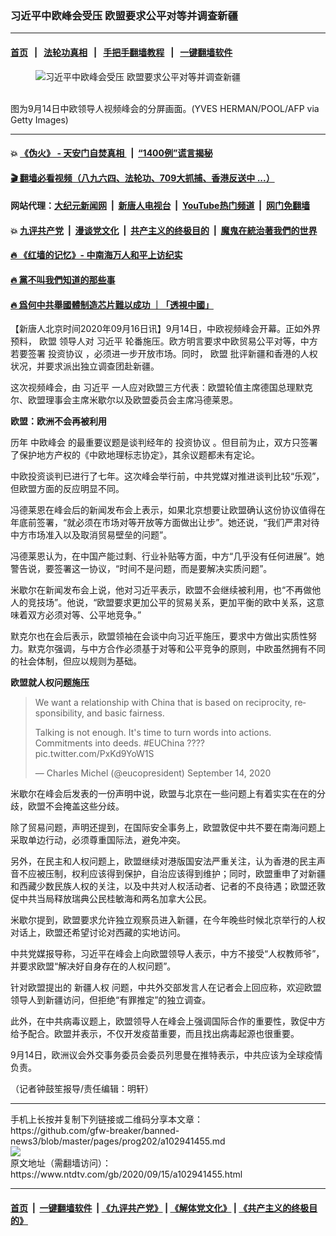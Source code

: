 ### 习近平中欧峰会受压 欧盟要求公平对等并调查新疆
------------------------

#### [首页](https://github.com/gfw-breaker/banned-news3/blob/master/README.md) &nbsp;&nbsp;|&nbsp;&nbsp; [法轮功真相](https://github.com/begood0513/basic/blob/master/README.md)  &nbsp;&nbsp;|&nbsp;&nbsp; [手把手翻墙教程](https://github.com/gfw-breaker/guides/wiki)  &nbsp;&nbsp;|&nbsp;&nbsp; [一键翻墙软件](https://github.com/gfw-breaker/nogfw/blob/master/README.md)  



<div><div class="featured_image">
 <figure>
  <img alt="习近平中欧峰会受压 欧盟要求公平对等并调查新疆" src="https://i.ntdtv.com/assets/uploads/2020/09/GettyImages-1228509382-1-800x450.jpg"/>
 </figure><br/>
 <span class="caption">
  图为9月14日中欧领导人视频峰会的分屏画面。(YVES HERMAN/POOL/AFP via Getty Images)
 </span>
</div>
</div><hr/>

#### 💥 [《伪火》 - 天安门自焚真相 ](http://158.247.195.190:10000/videos/blog/weihuo.html)&nbsp; |&nbsp; [“1400例”谎言揭秘  ](http://158.247.195.190:10000/videos/blog/jiexi1400.html)

#### [ 🎬  翻墙必看视频（八九六四、法轮功、709大抓捕、香港反送中 ...）](https://github.com/gfw-breaker/links/blob/master/banned.md)

#### 网站代理：[大纪元新闻网](http://158.247.195.190:10080/gb/) &nbsp;|&nbsp; [新唐人电视台](http://158.247.195.190:8808/gb/)  &nbsp;|&nbsp; [YouTube热门频道](http://158.247.195.190/youtube.html) &nbsp;|&nbsp; [网门免翻墙](http://158.247.195.190:11000/show.aspx?name=ogHome)

#### 💥 [九评共产党](http://158.247.195.190:10000/videos/res/jiuping/)&nbsp; |&nbsp; [漫谈党文化](http://158.247.195.190:10000/videos/res/mtdwh/)&nbsp; |&nbsp; [共产主义的终极目的](http://158.247.195.190:10000/videos/res/zjmd/)&nbsp; |&nbsp; [魔鬼在統治著我們的世界](http://158.247.195.190:10000/videos/res/TheSpecter/)  

#### [ 🔥  《红墙的记忆》- 中南海万人和平上访纪实](http://158.247.195.190:10000/videos/news/../legend/index.html)

#### [ 🔥  黨不叫我們知道的那些事](http://158.247.195.190:10000/videos/news/truth02.html)

#### [ 🔥  爲何中共舉國體制造芯片難以成功 ｜「透視中國」](http://158.247.195.190:10000/videos/news/don03.html)

<div><div class="post_content" itemprop="articleBody">
 <p>
  【新唐人北京时间2020年09月16日讯】9月14日，中欧视频峰会开幕。正如外界预料，
  <ok href="https://www.ntdtv.com/gb/欧盟.htm">
   欧盟
  </ok>
  领导人对
  <ok href="https://www.ntdtv.com/gb/习近平.htm">
   习近平
  </ok>
  轮番施压。欧方明言要求中欧贸易公平对等，中方若要签署
  <ok href="https://www.ntdtv.com/gb/投资协议.htm">
   投资协议
  </ok>
  ，必须进一步开放市场。同时，
  <ok href="https://www.ntdtv.com/gb/欧盟.htm">
   欧盟
  </ok>
  批评新疆和香港的人权状况，并要求派出独立调查团赴新疆。
 </p>
 <p>
  这次视频峰会，由
  <ok href="https://www.ntdtv.com/gb/习近平.htm">
   习近平
  </ok>
  一人应对欧盟三方代表：欧盟轮值主席德国总理默克尔、欧盟理事会主席米歇尔以及欧盟委员会主席冯德莱恩。
 </p>
 <p>
  <strong>
   欧盟：欧洲不会再被利用
  </strong>
 </p>
 <p>
  历年
  <ok href="https://www.ntdtv.com/gb/中欧峰会.htm">
   中欧峰会
  </ok>
  的最重要议题是谈判经年的
  <ok href="https://www.ntdtv.com/gb/投资协议.htm">
   投资协议
  </ok>
  。但目前为止，双方只签署了保护地方产权的《中欧地理标志协定》，其余议题都未有定论。
 </p>
 <p>
  中欧投资谈判已进行了七年。这次峰会举行前，中共党媒对推进谈判比较“乐观”，但欧盟方面的反应明显不同。
 </p>
 <p>
  冯德莱恩在峰会后的新闻发布会上表示，如果北京想要让欧盟确认这份协议值得在年底前签署，“就必须在市场对等开放等方面做出让步”。她还说，“我们严肃对待中方市场准入以及取消贸易壁垒的问题”。
 </p>
 <p>
  冯德莱恩认为，在中国产能过剩、行业补贴等方面，中方“几乎没有任何进展”。她警告说，要签署这一协议，“时间不是问题，而是要解决实质问题”。
 </p>
 <p>
  米歇尔在新闻发布会上说，他对习近平表示，欧盟不会继续被利用，也“不再做他人的竞技场”。他说，“欧盟要求更加公平的贸易关系，更加平衡的欧中关系，这意味着双方必须对等、公平地竞争。”
 </p>
 <p>
  默克尔也在会后表示，欧盟领袖在会谈中向习近平施压，要求中方做出实质性努力。默克尔强调，与中方合作必须基于对等和公平竞争的原则，中欧虽然拥有不同的社会体制，但应以规则为基础。
 </p>
 <p>
  <strong>
   欧盟就人权问题施压
  </strong>
 </p>
 <blockquote class="twitter-tweet" data-dnt="true" data-width="500">
  <p dir="ltr" lang="en">
   We want a relationship with China that is based on reciprocity, responsibility, and basic fairness.
  </p>
  <p>
   Talking is not enough.  It's time to turn words into actions.  Commitments into deeds.
   <ok href="https://twitter.com/hashtag/EUChina?src=hash&amp;ref_src=twsrc%5Etfw">
    #EUChina
   </ok>
   ????
   <ok href="https://t.co/PxKd9YoW1S">
    pic.twitter.com/PxKd9YoW1S
   </ok>
  </p>
  <p>
   — Charles Michel (@eucopresident)
   <ok href="https://twitter.com/eucopresident/status/1305551764473679873?ref_src=twsrc%5Etfw">
    September 14, 2020
   </ok>
  </p>
 </blockquote>
 <p>
  <script async="" charset="utf-8" src="https://platform.twitter.com/widgets.js">
  </script>
 </p>
 <p>
  <p>
   米歇尔在峰会后发表的一份声明中说，欧盟与北京在一些问题上有着实实在在的分歧，欧盟不会掩盖这些分歧。
  </p>
  <p>
   除了贸易问题，声明还提到，在国际安全事务上，欧盟敦促中共不要在南海问题上采取单边行动，必须尊重国际法，避免冲突。
  </p>
  <p>
   另外，在民主和人权问题上，欧盟继续对港版国安法严重关注，认为香港的民主声音不应被压制，权利应该得到保护，自治应该得到维护；同时，欧盟重申了对新疆和西藏少数民族人权的关注，以及中共对人权活动者、记者的不良待遇；欧盟还敦促中共当局释放瑞典公民桂敏海和两名加拿大公民。
  </p>
  <p>
   米歇尔提到，欧盟要求允许独立观察员进入新疆，在今年晚些时候北京举行的人权对话上，欧盟还希望讨论对西藏的实地访问。
  </p>
  <p>
   中共党媒报导称，习近平在峰会上向欧盟领导人表示，中方不接受“人权教师爷”，并要求欧盟“解决好自身存在的人权问题”。
  </p>
  <p>
   针对欧盟提出的
   <ok href="https://www.ntdtv.com/gb/新疆人权.htm">
    新疆人权
   </ok>
   问题，中共外交部发言人在记者会上回应称，欢迎欧盟领导人到新疆访问，但拒绝“有罪推定”的独立调查。
  </p>
  <p>
   此外，在中共病毒议题上，欧盟领导人在峰会上强调国际合作的重要性，敦促中方给予配合。欧盟并表示，不仅开发疫苗重要，而且找出病毒起源也很重要。
  </p>
  <p>
   9月14日，欧洲议会外交事务委员会委员列思曼在推特表示，中共应该为全球疫情负责。
  </p>
  <p>
   （记者钟鼓笙报导/责任编辑：明轩）
  </p>
  <div class="single_ad">
  </div>
 </p>
</div>
</div>
<hr/>
手机上长按并复制下列链接或二维码分享本文章：<br/>
https://github.com/gfw-breaker/banned-news3/blob/master/pages/prog202/a102941455.md <br/>
<a href='https://github.com/gfw-breaker/banned-news3/blob/master/pages/prog202/a102941455.md'><img src='https://github.com/gfw-breaker/banned-news3/blob/master/pages/prog202/a102941455.md.png'/></a> <br/>
原文地址（需翻墙访问）：https://www.ntdtv.com/gb/2020/09/15/a102941455.html


------------------------
#### [首页](https://github.com/gfw-breaker/banned-news3/blob/master/README.md) &nbsp;|&nbsp; [一键翻墙软件](https://github.com/gfw-breaker/nogfw/blob/master/README.md) &nbsp;| [《九评共产党》](https://github.com/gfw-breaker/9ping.md/blob/master/README.md#九评之一评共产党是什么) | [《解体党文化》](https://github.com/gfw-breaker/jtdwh.md/blob/master/README.md) | [《共产主义的终极目的》](https://github.com/gfw-breaker/gczydzjmd.md/blob/master/README.md)


<img src='http://gfw-breaker.win/banned-news3/pages/prog202/a102941455.md' width='0px' height='0px'/>